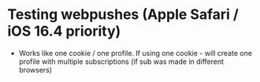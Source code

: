 # Testing webpushes (Apple Safari / iOS 16.4 priority)

- Works like one cookie / one profile. If using one cookie - will create one profile with multiple subscriptions (if sub was made in different browsers)
